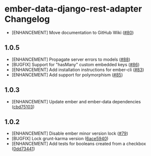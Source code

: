 ember-data-django-rest-adapter Changelog
========================================

* [ENHANCEMENT] Move documentation to GitHub Wiki
  ([#80](https://github.com/toranb/ember-data-django-rest-adapter/issues/80))


1.0.5
-----

* [ENHANCEMENT] Propagate server errors to models
  ([#88](https://github.com/toranb/ember-data-django-rest-adapter/pull/88))
* [BUGFIX] Support for "hasMany" custom embedded keys
  ([#86](https://github.com/toranb/ember-data-django-rest-adapter/pull/86))
* [ENHANCEMENT] Add installation instructions for ember-cli
  ([#83](https://github.com/toranb/ember-data-django-rest-adapter/pull/83))
* [ENHANCEMENT] Add support for polymorphism
  ([#85](https://github.com/toranb/ember-data-django-rest-adapter/pull/85))


1.0.3
-----

* [ENHANCEMENT] Update ember and ember-data dependencies
  ([cbd75103](https://github.com/toranb/ember-data-django-rest-adapter/commit/cbd7510349594ebc4163408991c09cf98addfe8d))


1.0.2
-----

* [ENHANCEMENT] Disable ember minor version lock
  ([#79](https://github.com/toranb/ember-data-django-rest-adapter/pull/79))
* [BUGFIX] Lock grunt-karma version
  ([6ace5940](https://github.com/toranb/ember-data-django-rest-adapter/commit/6ace594018629f26b0fb7c0f914e1711a81f4524))
* [ENHANCEMENT] Add tests for booleans created from a checkbox
  ([0dd73441](https://github.com/toranb/ember-data-django-rest-adapter/commit/0dd73441152ec4dd69b7ab7e26278caeea1c4abe))
